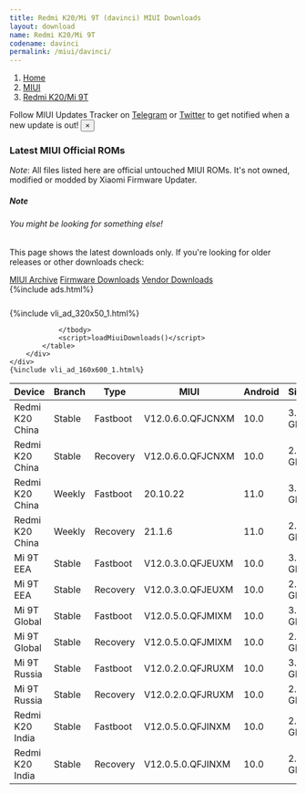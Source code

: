 ```yaml
---
title: Redmi K20/Mi 9T (davinci) MIUI Downloads
layout: download
name: Redmi K20/Mi 9T
codename: davinci
permalink: /miui/davinci/
---
```

<nav aria-label="breadcrumb">
    <ol class="breadcrumb">
        <li class="breadcrumb-item"><a href="/">Home</a></li>
        <li class="breadcrumb-item"><a href="/miui/">MIUI</a></li>
        <li class="breadcrumb-item active" aria-current="page"><a href="/miui/davinci/">Redmi K20/Mi 9T</a></li>
    </ol>
</nav>
<div class="alert alert-primary alert-dismissible fade show" role="alert">
    Follow MIUI Updates Tracker on <a href="https://t.me/MIUIUpdatesTracker" class="alert-link">Telegram</a>
     or <a href="https://twitter.com/MiFwUpdater" class="alert-link">Twitter</a> to get notified when a new update is out!
    <button type="button" class="close" data-dismiss="alert" aria-label="Close">
        <span aria-hidden="true">&times;</span>
    </button>
</div>

### Latest MIUI Official ROMs
*Note*: All files listed here are official untouched MIUI ROMs. It's not owned, modified or modded by Xiaomi Firmware Updater.
<div class="card">
  <div class="card-body">
    <h5 class="card-title">Note</h5>
    <h6 class="card-subtitle mb-2 text-muted">You might be looking for something else!</h6>
    <p class="card-text">This page shows the latest downloads only.
     If you're looking for older releases or other downloads check:</p>
    <a href="/archive/miui/davinci/" class="card-link">MIUI Archive</a>
    <a href="/firmware/davinci/" class="card-link">Firmware Downloads</a>
    <a href="/vendor/davinci/" class="card-link">Vendor Downloads</a>
  </div>
</div>
{%include ads.html%}
<div class="row justify-content-center">
    <div class="col-10">
        <div class="table-responsive-md" style="margin-top: 25px;">
            {%include vli_ad_320x50_1.html%}
            <table id="miui" class="display dt-responsive nowrap compact table table-striped table-hover table-sm">
                <thead class="thead-dark">
                    <tr>
                        <th data-ref="device">Device</th>
                        <th data-ref="branch">Branch</th>
                        <th data-ref="type">Type</th>
                        <th data-ref="miui">MIUI</th>
                        <th data-ref="android">Android</th>
                        <th data-ref="size">Size</th>
                        <th data-ref="size">Date</th>
                        <th data-ref="link">Link</th>
                    </tr>
                </thead>
                <tbody>
                <tr><td>Redmi K20 China</td><td>Stable</td><td>Fastboot</td><td>V12.0.6.0.QFJCNXM</td><td>10.0</td><td>3.6 GB</td><td>2020-11-03</td><td><a href="/miui/davinci/stable/V12.0.6.0.QFJCNXM/">Download</a></td></tr>
<tr><td>Redmi K20 China</td><td>Stable</td><td>Recovery</td><td>V12.0.6.0.QFJCNXM</td><td>10.0</td><td>2.6 GB</td><td>2020-11-09</td><td><a href="/miui/davinci/stable/V12.0.6.0.QFJCNXM/">Download</a></td></tr>
<tr><td>Redmi K20 China</td><td>Weekly</td><td>Fastboot</td><td>20.10.22</td><td>11.0</td><td>3.8 GB</td><td>2020-10-22</td><td><a href="/miui/davinci/weekly/20.10.22/">Download</a></td></tr>
<tr><td>Redmi K20 China</td><td>Weekly</td><td>Recovery</td><td>21.1.6</td><td>11.0</td><td>2.6 GB</td><td>2021-01-08</td><td><a href="/miui/davinci/weekly/21.1.6/">Download</a></td></tr>
<tr><td>Mi 9T EEA</td><td>Stable</td><td>Fastboot</td><td>V12.0.3.0.QFJEUXM</td><td>10.0</td><td>3.1 GB</td><td>2020-10-18</td><td><a href="/miui/davinci/stable/V12.0.3.0.QFJEUXM/">Download</a></td></tr>
<tr><td>Mi 9T EEA</td><td>Stable</td><td>Recovery</td><td>V12.0.3.0.QFJEUXM</td><td>10.0</td><td>2.5 GB</td><td>2020-10-23</td><td><a href="/miui/davinci/stable/V12.0.3.0.QFJEUXM/">Download</a></td></tr>
<tr><td>Mi 9T Global</td><td>Stable</td><td>Fastboot</td><td>V12.0.5.0.QFJMIXM</td><td>10.0</td><td>3.1 GB</td><td>2020-10-10</td><td><a href="/miui/davinci/stable/V12.0.5.0.QFJMIXM/">Download</a></td></tr>
<tr><td>Mi 9T Global</td><td>Stable</td><td>Recovery</td><td>V12.0.5.0.QFJMIXM</td><td>10.0</td><td>2.5 GB</td><td>2020-10-16</td><td><a href="/miui/davinci/stable/V12.0.5.0.QFJMIXM/">Download</a></td></tr>
<tr><td>Mi 9T Russia</td><td>Stable</td><td>Fastboot</td><td>V12.0.2.0.QFJRUXM</td><td>10.0</td><td>3.1 GB</td><td>2020-10-18</td><td><a href="/miui/davinci/stable/V12.0.2.0.QFJRUXM/">Download</a></td></tr>
<tr><td>Mi 9T Russia</td><td>Stable</td><td>Recovery</td><td>V12.0.2.0.QFJRUXM</td><td>10.0</td><td>2.5 GB</td><td>2020-10-23</td><td><a href="/miui/davinci/stable/V12.0.2.0.QFJRUXM/">Download</a></td></tr>
<tr><td>Redmi K20 India</td><td>Stable</td><td>Fastboot</td><td>V12.0.5.0.QFJINXM</td><td>10.0</td><td>2.8 GB</td><td>2020-10-10</td><td><a href="/miui/davinciin/stable/V12.0.5.0.QFJINXM/">Download</a></td></tr>
<tr><td>Redmi K20 India</td><td>Stable</td><td>Recovery</td><td>V12.0.5.0.QFJINXM</td><td>10.0</td><td>2.4 GB</td><td>2020-10-19</td><td><a href="/miui/davinciin/stable/V12.0.5.0.QFJINXM/">Download</a></td></tr>

                </tbody>
                <script>loadMiuiDownloads()</script>
            </table>
        </div>
    </div>
    {%include vli_ad_160x600_1.html%}
</div>
